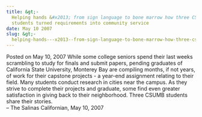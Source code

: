 ```yaml
---
title: &gt;-
  Helping hands &#x2013; from sign language to bone marrow how three CSUMB
  students turned requirements into community service
date: May 10 2007
slug: &gt;-
  helping-hands---x2013--from-sign-language-to-bone-marrow-how-three-csumb-students-turned-requirements-into-community-service
---
```





<span class="date">Posted on May 10, 2007    </span>
While some college seniors spend their last weeks scrambling to
study for finals and submit papers, pending graduates of California
State University, Monterey Bay are compiling months, if not years,
of work for their capstone projects - a year-end assignment
relating to their field. Many students conduct research in cities
near the campus. As they strive to complete their projects and
graduate, some find even greater satisfaction in giving back to
their neighborhood. Three CSUMB students share their stories.<br>
&#x2013; The Salinas Californian, May 10, 2007<br/></br>





